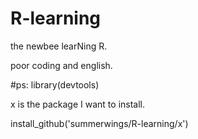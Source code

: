 # R-learning
the newbee learNing R.

poor coding and english.

#ps:
library(devtools)

x is the package I want to install.

install_github('summerwings/R-learning/x') 
